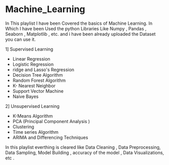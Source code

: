 # Machine_Learning
In This playlist I have been Covered the basics of Machine Learning. In Which I have been Used the python Libraries Like Numpy , Pandas , Seaborn , Matplotlib , etc. and i have been already uploaded the Dataset you can use it.

1] Supervised Learning
  * Linear Regression
  * Logistic Regression
  * ridge and Lasso's Regression
  * Decision Tree Algorithm
  * Random Forest Algorithm
  * K- Nearest Neighbor
  * Support Vector Machine
  * Naive Bayes

2] Unsupervised Learning
  * K-Means Algorithm
  * PCA (Principal Component Analysis )
  * Clustering
  * Time series Algorithm
  * ARIMA and Differencing Techniques

In this playlist everthing is cleared like Data Cleaning , Data Preprocessing, Data Sampling, Model Building , accuracy of the model , Data Visualizations, etc .
